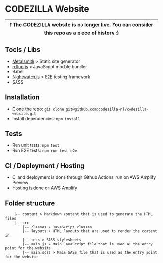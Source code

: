 # CODEZILLA Website

| :heavy_exclamation_mark:  The CODEZILLA website is no longer live. You can consider this repo as a piece of history :)   |
|-----------------------------------------|

## Tools / Libs
* [Metalsmith](http://www.metalsmith.io/) > Static site generator
* [rollup.js](http://rollupjs.org/) > JavaScript module bundler
* Babel
* [Nightwatch.js](http://nightwatchjs.org/) > E2E testing framework
* SASS

## Installation
* Clone the repo: `git clone git@github.com:codezilla-nl/codezilla-website.git`
* Install dependencies: `npm install`

## Tests
* Run unit tests: `npm test`
* Run E2E tests: `npm run test-e2e`

## CI / Deployment / Hosting
* CI and deployment is done through Github Actions, run on AWS Amplify Preview
* Hosting is done on AWS Amplify

## Folder structure
```text
    |-- content > Markdown content that is used to generate the HTML files
    |-- src
        |-- classes > JavaScript classes
        |-- layouts > HTML layouts that are used to render the content in
        |-- scss > SASS stylesheets
        |-- main.js > Main JavaScript file that is used as the entry point for the website
        |-- main.scss > Main SASS file that is used as the entry point for the website
```
